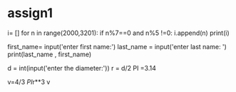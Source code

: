 # assign1
i= []
for n in range(2000,3201):
    if n%7==0 and n%5 !=0:
         i.append(n)
print(i)


first_name= input('enter first name:')
last_name = input('enter last name: ')
print(last_name , first_name)


d = int(input('enter the diameter:'))
r = d/2
PI =3.14

v=4/3 *PI*r**3
v
